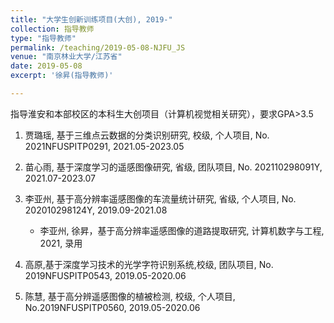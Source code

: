 ```yaml
---
title: "大学生创新训练项目(大创), 2019-"
collection: 指导教师
type: "指导教师"
permalink: /teaching/2019-05-08-NJFU_JS
venue: "南京林业大学/江苏省"
date: 2019-05-08
excerpt: '徐昇(指导教师)'

---
```

指导淮安和本部校区的本科生大创项目（计算机视觉相关研究），要求GPA>3.5

1. 贾璐瑶, 基于三维点云数据的分类识别研究, 校级, 个人项目, No. 2021NFUSPITP0291, 2021.05-2023.05

1. 苗心雨, 基于深度学习的遥感图像研究, 省级, 团队项目, No. 202110298091Y, 2021.07-2023.07

1. 李亚州, 基于高分辨率遥感图像的车流量统计研究, 省级, 个人项目, No. 202010298124Y, 2019.09-2021.08
    *  李亚州, 徐昇，基于高分辨率遥感图像的道路提取研究, 计算机数字与工程, 2021, 录用 

1. 高原,基于深度学习技术的光学字符识别系统,校级, 团队项目, No. 2019NFUSPITP0543, 2019.05-2020.06

1. 陈慧, 基于高分辨遥感图像的植被检测, 校级, 个人项目, No.2019NFUSPITP0560, 2019.05-2020.06








